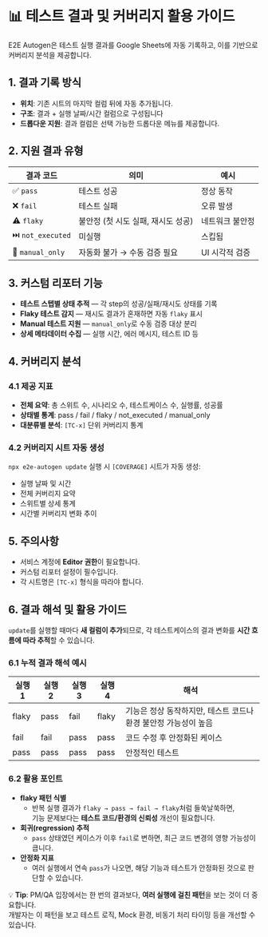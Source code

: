 # 📊 테스트 결과 및 커버리지 활용 가이드

E2E Autogen은 테스트 실행 결과를 Google Sheets에 자동 기록하고, 이를 기반으로 커버리지 분석을 제공합니다.

## 1. 결과 기록 방식
- **위치**: 기존 시트의 마지막 컬럼 뒤에 자동 추가됩니다.
- **구조**: 결과 + 실행 날짜/시간 컬럼으로 구성됩니다
- **드롭다운 지원**: 결과 컬럼은 선택 가능한 드롭다운 메뉴를 제공합니다.

## 2. 지원 결과 유형
| 결과 코드             | 의미                    | 예시        |
| ----------------- | --------------------- | --------- |
| ✅ `pass`          | 테스트 성공                | 정상 동작     |
| ❌ `fail`          | 테스트 실패                | 오류 발생     |
| ⚠️ `flaky`        | 불안정 (첫 시도 실패, 재시도 성공) | 네트워크 불안정  |
| ⏭️ `not_executed` | 미실행                   | 스킵됨       |
| 📝 `manual_only`  | 자동화 불가 → 수동 검증 필요     | UI 시각적 검증 |


## 3. 커스텀 리포터 기능
- **테스트 스텝별 상태 추적** — 각 step의 성공/실패/재시도 상태를 기록  
- **Flaky 테스트 감지** — 재시도 결과가 혼재하면 자동 `flaky` 표시  
- **Manual 테스트 지원** — `manual_only`로 수동 검증 대상 분리  
- **상세 메타데이터 수집** — 실행 시간, 에러 메시지, 테스트 ID 등


## 4. 커버리지 분석

### 4.1 제공 지표
- **전체 요약**: 총 스위트 수, 시나리오 수, 테스트케이스 수, 실행률, 성공률
- **상태별 통계**: pass / fail / flaky / not_executed / manual_only
- **대분류별 분석**: `[TC-x]` 단위 커버리지 통계

### 4.2 커버리지 시트 자동 생성
`npx e2e-autogen update` 실행 시 `[COVERAGE]` 시트가 자동 생성:
- 실행 날짜 및 시간
- 전체 커버리지 요약
- 스위트별 상세 통계
- 시간별 커버리지 변화 추이

## 5. 주의사항
- 서비스 계정에 **Editor 권한**이 필요합니다.
- 커스텀 리포터 설정이 필수입니다.
- 각 시트명은 `[TC-x]` 형식을 따라야 합니다.


## 6. 결과 해석 및 활용 가이드

`update`를 실행할 때마다 **새 컬럼이 추가**되므로, 각 테스트케이스의 결과 변화를 **시간 흐름에 따라 추적**할 수 있습니다.

### 6.1 누적 결과 해석 예시
| 실행 1 | 실행 2 | 실행 3 | 실행 4 | 해석 |
|--------|--------|--------|--------|------|
| flaky  | pass   | fail   | flaky  | 기능은 정상 동작하지만, 테스트 코드나 환경 불안정 가능성이 높음 |
| fail   | fail   | pass   | pass   | 코드 수정 후 안정화된 케이스 |
| pass   | pass   | pass   | pass   | 안정적인 테스트 |

### 6.2 활용 포인트
- **flaky 패턴 식별**  
  - 반복 실행 결과가 `flaky → pass → fail → flaky`처럼 들쑥날쑥하면,  
    기능 문제보다는 **테스트 코드/환경의 신뢰성** 개선이 필요합니다.
- **회귀(regression) 추적**  
  - `pass` 상태였던 케이스가 이후 `fail`로 변하면, 최근 코드 변경의 영향 가능성이 큽니다.
- **안정화 지표**  
  - 여러 실행에서 연속 `pass`가 나오면, 해당 기능과 테스트가 안정화된 것으로 판단할 수 있습니다.

💡 **Tip**: PM/QA 입장에서는 한 번의 결과보다, **여러 실행에 걸친 패턴**을 보는 것이 더 중요합니다.  
개발자는 이 패턴을 보고 테스트 로직, Mock 환경, 비동기 처리 타이밍 등을 개선할 수 있습니다.